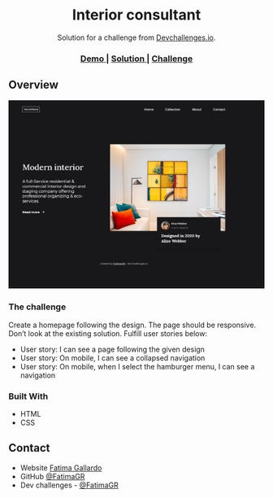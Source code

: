 <!-- Please update value in the {}  -->

<h1 align="center">Interior consultant</h1>

<div align="center">
   Solution for a challenge from  <a href="http://devchallenges.io" target="_blank">Devchallenges.io</a>.
</div>

<div align="center">
  <h3>
    <a href="https://{your-demo-link.your-domain}">
      Demo
    </a>
    <span> | </span>
    <a href="https://github.com/FatimaGR/Interior-consultant-solution">
      Solution
    </a>
    <span> | </span>
    <a href="https://devchallenges.io/challenges/Jymh2b2FyebRTUljkNcb">
      Challenge
    </a>
  </h3>
</div>

<!-- OVERVIEW -->
## Overview

![screenshot](./images/solution.png)
### The challenge

Create a homepage following the design. The page should be responsive. Don’t look at the existing solution. Fulfill user stories below:

- User story: I can see a page following the given design
- User story: On mobile, I can see a collapsed navigation
- User story: On mobile, when I select the hamburger menu, I can see a navigation

### Built With

- HTML
- CSS

<!-- THE CHALLENGE -->
## Contact

- Website [Fatima Gallardo](https://porfolio-website-gules.vercel.app)
- GitHub [@FatimaGR](https://github.com/FatimaGR)
- Dev challenges - [@FatimaGR](https://devchallenges.io/portfolio/FatimaGR)
